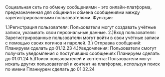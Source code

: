 Социальная сеть по обмену сообщениями - это онлайн-платформа, предназначенная для общения и обмена сообщениями между зарегистрированными пользователями.
Функции:

1.)Регистрация пользователя: Пользователи могут создавать учётные записи, указывать свои персональные данные.
2.)Вход пользователя: Зарегистрированные пользователи могут войти в свои учётные записи с помощью своих логинов и паролей.
3.) Отправка сообщений: Планируем сделать до 01.12.23
4.)Уведомления: Пользователи смогут получать уведомления о поступивших сообщениях
Планируем сделать до 01.01.24
5.)Поиск пользователей и контента: Пользователи могут искать других пользователей и контент на платформе, используя поиск по имени
Планиурем сделать до 01.02.24